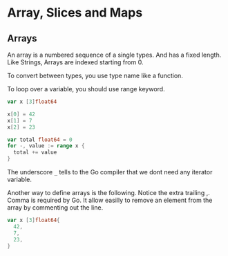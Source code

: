 # Array, Slices and Maps

## Arrays

An array is a numbered sequence of a single types. And has a fixed length. Like Strings, Arrays are indexed starting from 0.

To convert between types, you use type name like a function.

To loop over a variable, you should use range keyword.

```go
var x [3]float64

x[0] = 42
x[1] = 7
x[2] = 23

var total float64 = 0
for -, value := range x {
  total += value
}
```

The underscore `_` tells to the Go compiler that we dont need any iterator variable.

Another way to define arrays is the following. Notice the extra trailing ,. Comma is required by Go. It allow easilly to remove an element from the array by commenting out the line.

```go
var x [3]float64{
  42,
  7,
  23,
}
```